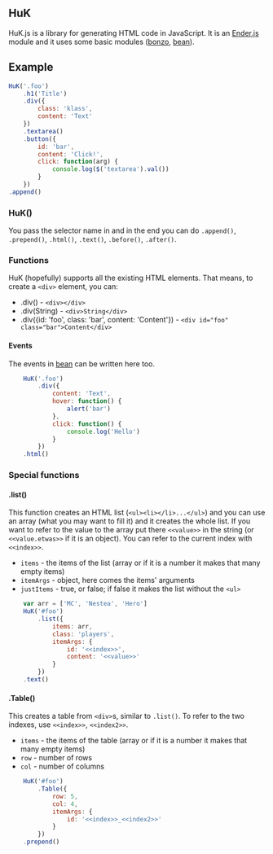 HuK
-----
HuK.js is a library for generating HTML code in JavaScript. It is an [Ender.js](https://github.com/ded/Ender.js) module and it uses some basic modules ([bonzo](https://github.com/ded/bonzo), [bean](https://github.com/fat/bean)).

<h2>Example</h2>

``` js
HuK('.foo')
	.h1('Title')
	.div({
		class: 'klass',
		content: 'Text'
	})
	.textarea()
	.button({
		id: 'bar',
		content: 'Click!',
		click: function(arg) {
			console.log($('textarea').val())
		}
	})
.append()
```

<h3>HuK()</h3>

You pass the selector name in and in the end you can do `.append()`, `.prepend()`, `.html()`, `.text()`, `.before()`, `.after()`.

<h3>Functions</h3>

HuK (hopefully) supports all the existing HTML elements. That means, to create a `<div>` element, you can:

* .div() - `<div></div>`
* .div(String) - `<div>String</div>`
* .div({id: 'foo', class: 'bar', content: 'Content'}) - `<div id="foo" class="bar">Content</div>`

<h4>Events</h4>

The events in [bean](https://github.com/fat/bean) can be written here too.

``` js
	HuK('.foo')
		.div({
			content: 'Text',
			hover: function() {
				alert('bar')
			},
			click: function() {
				console.log('Hello')
			}
		})
	.html()
```

<h3>Special functions</h3>

<h4>.list()</h4>

This function creates an HTML list (`<ul><li></li>...</ul>`) and you can use an array (what you may want to fill it) and it creates the whole list. If you want to refer to the value to the array put there `<<value>>` in the string (or `<<value.etwas>>` if it is an object). You can refer to the current index with `<<index>>`.

* `items` - the items of the list (array or if it is a number it makes that many empty items)
* `itemArgs` - object, here comes the items' arguments
* `justItems` - true, or false; if false it makes the list without the `<ul>`

``` js
	var arr = ['MC', 'Nestea', 'Hero']
	HuK('#foo')
		.list({
			items: arr,
			class: 'players',
			itemArgs: {
				id: '<<index>>',
				content: '<<value>>'
			}
		})
	.text()
```

<h4>.Table()</h4>

This creates a table from `<div>`s, similar to `.list()`. To refer to the two indexes, use `<<index>>`, `<<index2>>`.

* `items` - the items of the table (array or if it is a number it makes that many empty items)
* `row` - number of rows
* `col` - number of columns

``` js
	HuK('#foo')
		.Table({
			row: 5,
			col: 4,
			itemArgs: {
				id: '<<index>>_<<index2>>'
			}
		})
	.prepend()
```